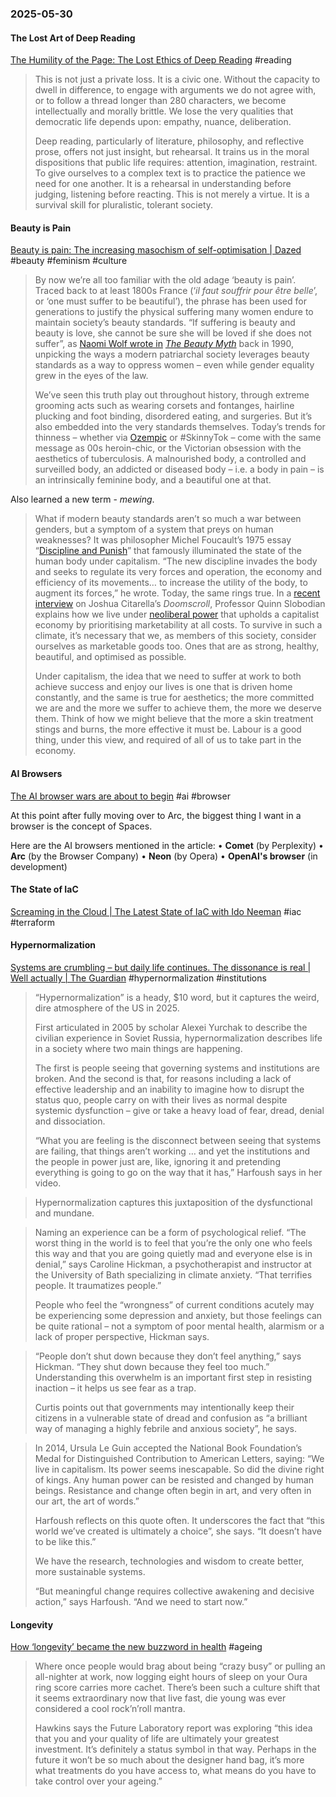 ### 2025-05-30
#### The Lost Art of Deep Reading
[The Humility of the Page: The Lost Ethics of Deep Reading](https://carlhendrick.substack.com/p/the-humility-of-the-page-the-lost) #reading 

> This is not just a private loss. It is a civic one. Without the capacity to dwell in difference, to engage with arguments we do not agree with, or to follow a thread longer than 280 characters, we become intellectually and morally brittle. We lose the very qualities that democratic life depends upon: empathy, nuance, deliberation.
> 
> Deep reading, particularly of literature, philosophy, and reflective prose, offers not just insight, but rehearsal. It trains us in the moral dispositions that public life requires: attention, imagination, restraint. To give ourselves to a complex text is to practice the patience we need for one another. It is a rehearsal in understanding before judging, listening before reacting. This is not merely a virtue. It is a survival skill for pluralistic, tolerant society.

#### Beauty is Pain
[Beauty is pain: The increasing masochism of self-optimisation \| Dazed](https://www.dazeddigital.com/beauty/article/66918/1/beauty-is-pain-the-increasing-masochism-of-self-optimisation) #beauty #feminism #culture 

> By now we’re all too familiar with the old adage ‘beauty is pain’. Traced back to at least 1800s France (‘_il faut souffrir pour être belle_’, or ‘one must suffer to be beautiful’), the phrase has been used for generations to justify the physical suffering many women endure to maintain society’s beauty standards. “If suffering is beauty and beauty is love, she cannot be sure she will be loved if she does not suffer”, as [Naomi Wolf wrote in](https://www.dazeddigital.com/beauty/article/45639/1/30-years-on-from-the-beauty-myth-we-ask-naomi-wolf-whats-changed) [_The Beauty Myth_](https://www.dazeddigital.com/beauty/article/45639/1/30-years-on-from-the-beauty-myth-we-ask-naomi-wolf-whats-changed) back in 1990, unpicking the ways a modern patriarchal society leverages beauty standards as a way to oppress women – even while gender equality grew in the eyes of the law.
> 
> We’ve seen this truth play out throughout history, through extreme grooming acts such as wearing corsets and fontanges, hairline plucking and foot binding, disordered eating, and surgeries. But it’s also embedded into the very standards themselves. Today’s trends for thinness – whether via [Ozempic](https://www.dazeddigital.com/ozempic) or #SkinnyTok – come with the same message as 00s heroin-chic, or the Victorian obsession with the aesthetics of tuberculosis. A malnourished body, a controlled and surveilled body, an addicted or diseased body – i.e. a body in pain – is an intrinsically feminine body, and a beautiful one at that.

Also learned a new term - *mewing*.

> What if modern beauty standards aren’t so much a war between genders, but a symptom of a system that preys on human weaknesses? It was philosopher Michel Foucault’s 1975 essay “[Discipline and Punish](https://monoskop.org/images/4/43/Foucault_Michel_Discipline_and_Punish_The_Birth_of_the_Prison_1977_1995.pdf)” that famously illuminated the state of the human body under capitalism. “The new discipline invades the body and seeks to regulate its very forces and operation, the economy and efficiency of its movements… to increase the utility of the body, to augment its forces,” he wrote. Today, the same rings true. In a [recent interview](https://www.youtube.com/watch?v=SiBJeLrIoes) on Joshua Citarella’s _Doomscroll_, Professor Quinn Slobodian explains how we live under [neoliberal power](https://www.dazeddigital.com/artsandculture/article/943/1/daniel-monk-on-the-dreamworlds-of-neoliberalism) that upholds a capitalist economy by prioritising marketability at all costs. To survive in such a climate, it’s necessary that we, as members of this society, consider ourselves as marketable goods too. Ones that are as strong, healthy, beautiful, and optimised as possible.
> 
> Under capitalism, the idea that we need to suffer at work to both achieve success and enjoy our lives is one that is driven home constantly, and the same is true for aesthetics; the more committed we are and the more we suffer to achieve them, the more we deserve them. Think of how we might believe that the more a skin treatment stings and burns, the more effective it must be. Labour is a good thing, under this view, and required of all of us to take part in the economy.

#### AI Browsers
[The AI browser wars are about to begin](https://www.platformer.news/ai-web-browsers-openai-perplexity-opera/) #ai #browser

At this point after fully moving over to Arc, the biggest thing I want in a browser is the concept of Spaces.

Here are the AI browsers mentioned in the article:
• **Comet** (by Perplexity)
• **Arc** (by the Browser Company)
• **Neon** (by Opera)
• **OpenAI's browser** (in development)

#### The State of IaC
[Screaming in the Cloud \| The Latest State of IaC with Ido Neeman](https://share.transistor.fm/s/d9b93407) #iac #terraform 

#### Hypernormalization
[Systems are crumbling – but daily life continues. The dissonance is real \| Well actually \| The Guardian](https://www.theguardian.com/wellness/ng-interactive/2025/may/22/hypernormalization-dysfunction-status-quo?CMP=wellactually_email) #hypernormalization #institutions

> “Hypernormalization” is a heady, $10 word, but it captures the weird, dire atmosphere of the US in 2025.
> 
> First articulated in 2005 by scholar Alexei Yurchak to describe the civilian experience in Soviet Russia, hypernormalization describes life in a society where two main things are happening.
> 
> The first is people seeing that governing systems and institutions are broken. And the second is that, for reasons including a lack of effective leadership and an inability to imagine how to disrupt the status quo, people carry on with their lives as normal despite systemic dysfunction – give or take a heavy load of fear, dread, denial and dissociation.
> 
> “What you are feeling is the disconnect between seeing that systems are failing, that things aren’t working … and yet the institutions and the people in power just are, like, ignoring it and pretending everything is going to go on the way that it has,” Harfoush says in her video.

> Hypernormalization captures this juxtaposition of the dysfunctional and mundane.

> Naming an experience can be a form of psychological relief. “The worst thing in the world is to feel that you’re the only one who feels this way and that you are going quietly mad and everyone else is in denial,” says Caroline Hickman, a psychotherapist and instructor at the University of Bath specializing in climate anxiety. “That terrifies people. It traumatizes people.”
> 
> People who feel the “wrongness” of current conditions acutely may be experiencing some depression and anxiety, but those feelings can be quite rational – not a symptom of poor mental health, alarmism or a lack of proper perspective, Hickman says.

> “People don’t shut down because they don’t feel anything,” says Hickman. “They shut down because they feel too much.” Understanding this overwhelm is an important first step in resisting inaction – it helps us see fear as a trap.
> 
> Curtis points out that governments may intentionally keep their citizens in a vulnerable state of dread and confusion as “a brilliant way of managing a highly febrile and anxious society”, he says.

> In 2014, Ursula Le Guin accepted the National Book Foundation’s Medal for Distinguished Contribution to American Letters, saying: “We live in capitalism. Its power seems inescapable. So did the divine right of kings. Any human power can be resisted and changed by human beings. Resistance and change often begin in art, and very often in our art, the art of words.”
> 
> Harfoush reflects on this quote often. It underscores the fact that “this world we’ve created is ultimately a choice”, she says. “It doesn’t have to be like this.”
> 
> We have the research, technologies and wisdom to create better, more sustainable systems.
> 
> “But meaningful change requires collective awakening and decisive action,” says Harfoush. “And we need to start now.”

#### Longevity
[How ‘longevity’ became the new buzzword in health](https://on.ft.com/4dFdQ5r) #ageing 

> Where once people would brag about being “crazy busy” or pulling an all-nighter at work, now logging eight hours of sleep on your Oura ring score carries more cachet. There’s been such a culture shift that it seems extraordinary now that live fast, die young was ever considered a cool rock’n’roll mantra. 
> 
> Hawkins says the Future Laboratory report was exploring “this idea that you and your quality of life are ultimately your greatest investment. It’s definitely a status symbol in that way. Perhaps in the future it won’t be so much about the designer hand bag, it’s more what treatments do you have access to, what means do you have to take control over your ageing.”